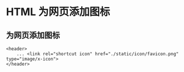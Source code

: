 # HTML 为网页添加图标

## 为网页添加图标 ##

```
<header>
    ... <link rel="shortcut icon" href="./static/icon/favicon.png" type="image/x-icon">
</header>
```
